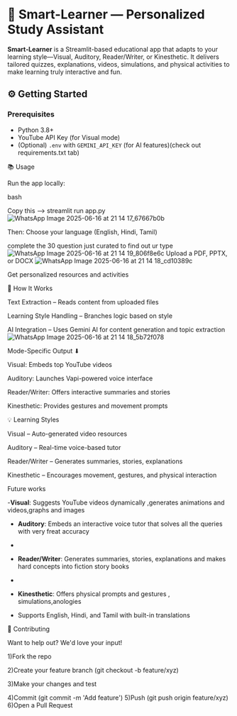 #                                                          🚀 Smart-Learner — Personalized Study Assistant
**Smart‑Learner** is a Streamlit-based educational app that adapts to your learning style—Visual, Auditory, Reader/Writer, or Kinesthetic. It delivers tailored quizzes, explanations, videos, simulations, and physical activities to make learning truly interactive and fun.

## ⚙️ Getting Started
### Prerequisites
- Python 3.8+  
- YouTube API Key (for Visual mode)  
- (Optional) `.env` with `GEMINI_API_KEY` (for AI features)(check out requirements.txt tab)


📚 Usage


Run the app locally:

bash


Copy this -->
streamlit run app.py
![WhatsApp Image 2025-06-16 at 21 14 17_67667b0b](https://github.com/user-attachments/assets/7fa0deff-c184-47bf-a6aa-fde5e8b7ef89)

Then:
Choose your language (English, Hindi, Tamil)



complete the 30 question just curated to find out ur type
![WhatsApp Image 2025-06-16 at 21 14 19_806f8e6c](https://github.com/user-attachments/assets/0a6ad989-3ebe-4d35-b6c8-60ca9a0a0065)
Upload a PDF, PPTX, or DOCX
![WhatsApp Image 2025-06-16 at 21 14 18_cd10389c](https://github.com/user-attachments/assets/0f7c99ca-2922-4694-ba85-42206a165095)

Get personalized resources and activities


🧩 How It Works


Text Extraction – Reads content from uploaded files


Learning Style Handling – Branches logic based on style


AI Integration – Uses Gemini AI for content generation and topic extraction
![WhatsApp Image 2025-06-16 at 21 14 18_5b72f078](https://github.com/user-attachments/assets/dfdaf86a-b4d9-4d7a-8769-ee772fcc8ac3)

Mode-Specific Output  ⬇


Visual: Embeds top YouTube videos


Auditory: Launches Vapi-powered voice interface


Reader/Writer: Offers interactive summaries and stories


Kinesthetic: Provides gestures and movement prompts


💡 Learning Styles


Visual – Auto-generated video resources


Auditory – Real-time voice-based tutor


Reader/Writer – Generates summaries, stories, explanations


Kinesthetic – Encourages movement, gestures, and physical interaction



Future works


-**Visual**: Suggests YouTube videos dynamically ,generates animations and videos,graphs and images


- **Auditory**: Embeds an interactive voice tutor that solves all the queries with very freat accuracy

- 
- **Reader/Writer**: Generates summaries, stories, explanations  and makes hard concepts into fiction story books

- 
- **Kinesthetic**: Offers physical prompts and gestures , simulations,anologies 
- Supports English, Hindi, and Tamil with built-in translations


🤝 Contributing

Want to help out? We'd love your input!


1)Fork the repo

2)Create your feature branch (git checkout -b feature/xyz)


3)Make your changes and test


4)Commit (git commit -m 'Add feature')
5)Push (git push origin feature/xyz)
6)Open a Pull Request
